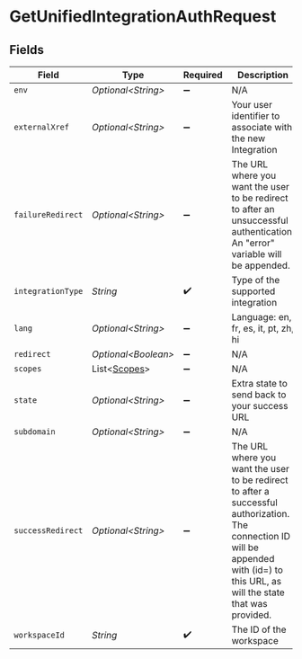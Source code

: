 # GetUnifiedIntegrationAuthRequest


## Fields

| Field                                                                                                                                                                                              | Type                                                                                                                                                                                               | Required                                                                                                                                                                                           | Description                                                                                                                                                                                        |
| -------------------------------------------------------------------------------------------------------------------------------------------------------------------------------------------------- | -------------------------------------------------------------------------------------------------------------------------------------------------------------------------------------------------- | -------------------------------------------------------------------------------------------------------------------------------------------------------------------------------------------------- | -------------------------------------------------------------------------------------------------------------------------------------------------------------------------------------------------- |
| `env`                                                                                                                                                                                              | *Optional\<String>*                                                                                                                                                                                | :heavy_minus_sign:                                                                                                                                                                                 | N/A                                                                                                                                                                                                |
| `externalXref`                                                                                                                                                                                     | *Optional\<String>*                                                                                                                                                                                | :heavy_minus_sign:                                                                                                                                                                                 | Your user identifier to associate with the new Integration                                                                                                                                         |
| `failureRedirect`                                                                                                                                                                                  | *Optional\<String>*                                                                                                                                                                                | :heavy_minus_sign:                                                                                                                                                                                 | The URL where you want the user to be redirect to after an unsuccessful authentication. An "error" variable will be appended.                                                                      |
| `integrationType`                                                                                                                                                                                  | *String*                                                                                                                                                                                           | :heavy_check_mark:                                                                                                                                                                                 | Type of the supported integration                                                                                                                                                                  |
| `lang`                                                                                                                                                                                             | *Optional\<String>*                                                                                                                                                                                | :heavy_minus_sign:                                                                                                                                                                                 | Language: en, fr, es, it, pt, zh, hi                                                                                                                                                               |
| `redirect`                                                                                                                                                                                         | *Optional\<Boolean>*                                                                                                                                                                               | :heavy_minus_sign:                                                                                                                                                                                 | N/A                                                                                                                                                                                                |
| `scopes`                                                                                                                                                                                           | List\<[Scopes](../../models/operations/Scopes.md)>                                                                                                                                                 | :heavy_minus_sign:                                                                                                                                                                                 | N/A                                                                                                                                                                                                |
| `state`                                                                                                                                                                                            | *Optional\<String>*                                                                                                                                                                                | :heavy_minus_sign:                                                                                                                                                                                 | Extra state to send back to your success URL                                                                                                                                                       |
| `subdomain`                                                                                                                                                                                        | *Optional\<String>*                                                                                                                                                                                | :heavy_minus_sign:                                                                                                                                                                                 | N/A                                                                                                                                                                                                |
| `successRedirect`                                                                                                                                                                                  | *Optional\<String>*                                                                                                                                                                                | :heavy_minus_sign:                                                                                                                                                                                 | The URL where you want the user to be redirect to after a successful authorization.  The connection ID will be appended with (id=<connectionId>) to this URL, as will the state that was provided. |
| `workspaceId`                                                                                                                                                                                      | *String*                                                                                                                                                                                           | :heavy_check_mark:                                                                                                                                                                                 | The ID of the workspace                                                                                                                                                                            |